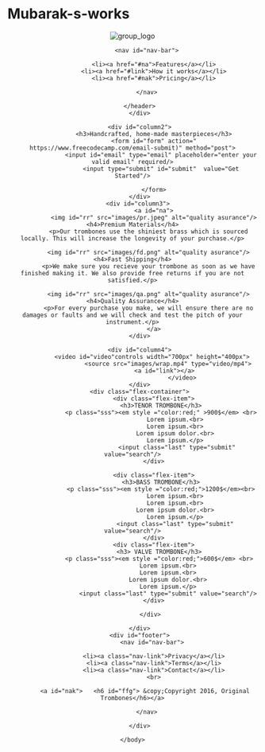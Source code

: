 # Mubarak-s-works
<html>
    <head>
        <title>shop.com</title>
        <link rel="stylesheet" type="text/css" href="asset/get.css" />
        <meta name="viewport" content="width=device-width, initial-scale=1.0">
    </head>
    <body>
        <div id="hhh">
        <header id="header">
            <img id="header-img" src="images/jumia.png" alt="group_logo"/>

            <nav id="nav-bar">

                <li><a href="#na">Features</a></li>
                <li><a href="#link">How it works</a></li>
                <li><a href="#nak">Pricing</a></li>

            </nav>

        </header>
        </div>

        <div id="column2">
                <h3>Handcrafted, home-made masterpieces</h3>
                <form id="form" action=" https://www.freecodecamp.com/email-submit)" method="post">
                    <input id="email" type="email" placeholder="enter your valid email" required/>
                    <input type="submit" id="submit"  value="Get Started"/>

                </form>
        </div>
       <div id="column3">
                <a id="na">
                <img id="rr" src="images/pr.jpeg" alt="quality asurance"/> <h4>Premium Materials</h4>
             <p>Our trombones use the shiniest brass which is sourced locally. This will increase the longevity of your purchase.</p>

             <img id="rr" src="images/fd.png" alt="quality asurance"/> <h4>Fast Shipping</h4>
             <p>We make sure you recieve your trombone as soon as we have finished making it. We also provide free returns if you are not satisfied.</p>

             <img id="rr" src="images/qa.png" alt="quality asurance"/> <h4>Quality Assurance</h4>
             <p>For every purchase you make, we will ensure there are no damages or faults and we will check and test the pitch of your instrument.</p>
                </a>
        </div>
        
        <div id="column4">
               <video id="video"controls width="700px" height="400px">
                        <source src="images/wrap.mp4" type="video/mp4">
                      <a id="link"></a>
                                </video>
        </div>
        <div class="flex-container">
                <div class="flex-item">
                    <h3>TENOR TROMBONE</h3>
                    <p class="sss"><em style ="color:red;" >900$</em> <br>
                            Lorem ipsum.<br>
                            Lorem ipsum.<br>
                            Lorem ipsum dolor.<br>
                            Lorem ipsum.</p>
                             <input class="last" type="submit" value="search"/>
                </div>

                <div class="flex-item">
                    <h3>BASS TROMBONE</h3>
                    <p class="sss"><em style ="color:red;">1200$</em><br>
                            Lorem ipsum.<br>
                            Lorem ipsum.<br>
                            Lorem ipsum dolor.<br>
                            Lorem ipsum.</p>
                            <input class="last" type="submit" value="search"/>
                </div>
                <div class="flex-item">
                   <h3> VALVE TROMBONE</h3>
                   <p class="sss"><em style ="color:red;">600$</em> <br>
                        Lorem ipsum.<br>
                        Lorem ipsum.<br>
                        Lorem ipsum dolor.<br>
                        Lorem ipsum.</p>
                        <input class="last" type="submit" value="search"/>
                </div>
            
              </div>
            
        </div>
        <div id="footer">
               <nav id="nav-bar">

                <li><a class="nav-link">Privacy</a></li>
                <li><a class="nav-link">Terms</a></li>
                <li><a class="nav-link">Contact</a></li>
                <br>

           <a id="nak">   <h6 id="ffg"> &copy;Copyright 2016, Original Trombones</h6></a>

            </nav>

        </div>
        
    </body>
</html>
